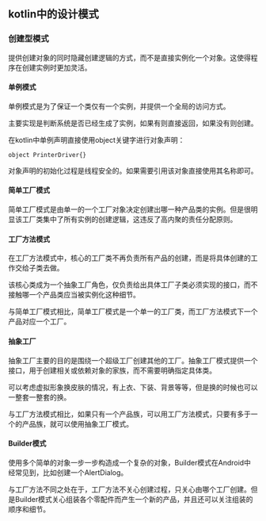 ## kotlin中的设计模式

### 创建型模式

提供创建对象的同时隐藏创建逻辑的方式，而不是直接实例化一个对象。这使得程序在创建实例时更加灵活。

#### 单例模式

单例模式是为了保证一个类仅有一个实例，并提供一个全局的访问方式。

主要实现是判断系统是否已经生成了实例，如果有则直接返回，如果没有则创建。

在kotlin中单例声明直接使用object关键字进行对象声明：

    object PrinterDriver{}
    
对象声明的初始化过程是线程安全的。如果需要引用该对象直接使用其名称即可。

#### 简单工厂模式

简单工厂模式是由单一的一个工厂对象决定创建出哪一种产品类的实例。但是很明显该工厂类集中了所有实例的创建逻辑，这违反了高内聚的责任分配原则。

#### 工厂方法模式

在工厂方法模式中，核心的工厂类不再负责所有产品的创建，而是将具体创建的工作交给子类去做。

该核心类成为一个抽象工厂角色，仅负责给出具体工厂子类必须实现的接口，而不接触哪一个产品类应当被实例化这种细节。

与简单工厂模式相比，简单工厂模式是一个单一的工厂类，而工厂方法模式下一个产品对应一个工厂。

#### 抽象工厂

抽象工厂主要的目的是围绕一个超级工厂创建其他的工厂。抽象工厂模式提供一个接口，用于创建相关或依赖对象的家族，而不需要明确指定具体类。

可以考虑虚拟形象换皮肤的情况，有上衣、下装、背景等等，但是换的时候也可以一整套一整套的换。

与工厂方法模式相比，如果只有一个产品族，可以用工厂方法模式，只要有多于一个的产品族，就可以使用抽象工厂模式。

#### Builder模式

使用多个简单的对象一步一步构造成一个复杂的对象，Builder模式在Android中经常见到，比如创建一个AlertDialog。

与工厂方法不同之处在于，工厂方法不关心创建过程，只关心由哪个工厂创建。但是Builder模式关心组装各个零配件而产生一个新的产品，并且还可以关注组装的顺序和细节。


